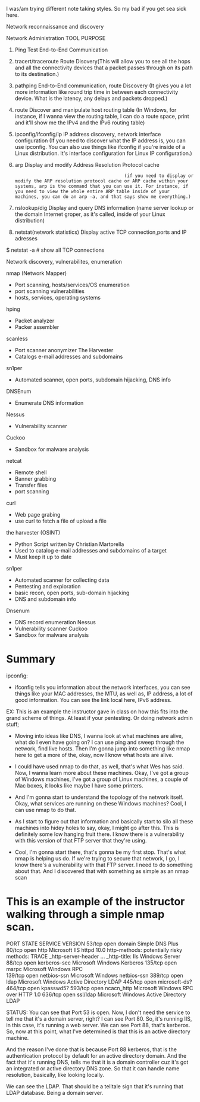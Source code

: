 I was/am trying different note taking styles. So my bad if you get sea sick here.

Network reconnaissance and discovery

Network Administration
    TOOL                                                PURPOSE
1. Ping                                     Test End-to-End Communication

2. tracert/traceroute                       Route Disovery(This will allow you to see all the hops and all the connectivity devices that a packet passes through on its path to its destination.)

3. pathping                                    End-to-End communication, route Discovery
                                                (It gives you a lot more information like round trip time in between each connectivity device. What is the latency, any delays and packets dropped.)

4. route                                        Discover and manipulate host routing table (In Windows, for instance, if I wanna view the routing table, I can do a route space, print and it'll show me the IPv4 and the IPv6 routing table)

5. ipconfig/ifconfig/ip                         IP address discovery, network interface configuration
                                                            (If you need to discover what the IP address is, you can use ipconfig. You can also use things like ifconfig if you're inside of a Linux distribution. It's interface configuration for Linux IP configuration.)

6. arp                                              Display and modify Address Resolution Protocol cache
                                                
                                                (if you need to display or modify the ARP resolution protocol cache or ARP cache within your systems, arp is the command that you can use it. For instance, if you need to view the whole entire ARP table inside of your machines, you can do an arp -a, and that says show me everything.)

7. nslookup/dig                             Display and query DNS information
                                            (name server lookup or the domain Internet groper, as it's called, inside of your Linux distribution)

8. netstat(network statistics)           Display active TCP connection,ports and IP adresses 

$ netstat -a      # show all TCP connections




Network discovery, vulnerabilites, enumeration

nmap (Network Mapper)
- Port scanning, hosts/services/OS enumeration
- port scanning vulnerabilities
- hosts, services, operating systems

hping
- Packet analyzer
- Packer assembler

scanless
- Port scanner anonymizer
The Harvester
- Catalogs e-mail addresses and subdomains

sn1per
- Automated scanner, open ports, subdomain hijacking, DNS info

DNSEnum
- Enumerate DNS information

Nessus
- Vulnerability scanner

Cuckoo
- Sandbox for malware analysis

netcat
 - Remote shell
 - Banner grabbing
 - Transfer files
 - port scanning

curl
 - Web page grabing
 - use curl to fetch a file of upload a file

the harvester (OSINT)
 - Python Script written by Christian Martorella
 - Used to catalog e-mail addresses and subdomains of a target
 - Must keep it up to date

sn1per
 - Automated scanner for collecting data
 - Pentesting and exploration
 - basic recon, open ports, sub-domain hijacking
 - DNS and subdomain info

Dnsenum
 - DNS record enumeration
Nessus
 - Vulnerability scanner
Cuckoo
- Sandbox for malware analysis


# Summary

ipconfig:

- ifconfig tells you information about the network interfaces, you can see things like your MAC addresses, the MTU, as well as, IP address, a lot of good information. You can see the link local here, IPv6 address. 


EX: This is an example the instructor gave in class on how this fits into the grand scheme of things. At least if your pentesting. Or doing network admin stuff; 

- Moving into ideas like DNS, I wanna look at what machines are alive, what do I even have going on? I can use ping and sweep through the network, find live hosts. Then I'm gonna jump into something like nmap here to get a more of the, okay, now I know what hosts are alive. 

- I could have used nmap to do that, as well, that's what Wes has said. Now, I wanna learn more about these machines. Okay, I've got a group of Windows machines, I've got a group of Linux machines, a couple of Mac boxes, it looks like maybe I have some printers. 

- And I'm gonna start to understand the topology of the network itself. Okay, what services are running on these Windows machines? Cool, I can use nmap to do that. 

- As I start to figure out that information and basically start to silo all these machines into hidey holes to say, okay, I might go after this. This is definitely some low hanging fruit there. I know there is a vulnerability with this version of that FTP server that they're using. 

- Cool, I'm gonna start there, that's gonna be my first stop. That's what nmap is helping us do. If we're trying to secure that network, I go, I know there's a vulnerability with that FTP server. I need to do something about that. And I discovered that with something as simple as an nmap scan

# This is an example of the instructor walking through a simple nmap scan. 

PORT          STATE      SERVICE                 VERSION
53/tcp        open       domain                 Simple DNS Plus
80/tcp        open       http                   Microsoft IIS  httpd 10.0
  http-methods:
  potentially risky methods: TRACE
  _http-server-header ...
  _http-title: IIs Windows Server
88/tcp        open      kerberos-sec            Microsoft Windows Kerberos
135/tcp       open      msrpc                   Microsoft Windows RPC              
139/tcp       open      netbios-ssn             Microsoft Windows netbios-ssn
389/tcp       open      ldap                    Microsoft Windows Active Directory LDAP
445/tcp       open      microsoft-ds?
464/tcp       open      kpasswd5?
593/tcp       open      ncacn_http             Microsoft Windows RPC over HTTP 1.0
636/tcp       open      ssl/ldap               Microsoft Windows Active Directory LDAP






STATUS: You can see that Port 53 is open. Now, I don't need the service to tell me that it's a domain server, right? I can see Port 80. So, it's running IIS, in this case, it's running a web server. We can see Port 88, that's kerberos. So, now at this point, what I've determined is that this is an active directory machine. 

And the reason I've done that is because Port 88 kerberos, that is the authentication protocol by default for an active directory domain. And the fact that it's running DNS, tells me that it is a domain controller cuz it's got an integrated or active directory DNS zone. So that it can handle name resolution, basically, like looking locally.

We can see the LDAP. That should be a telltale sign that it's running that LDAP database. Being a domain server.


